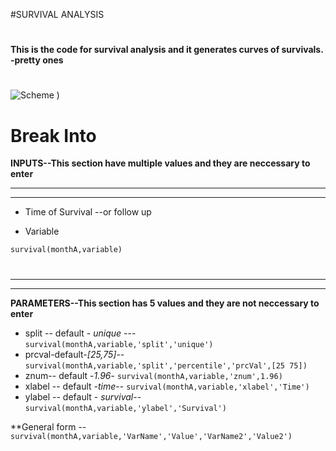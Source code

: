 ﻿#SURVIVAL ANALYSIS #**This is the code for  survival analysis and it generates curves of survivals. -pretty ones**#![Scheme](https://github.com/trabz/Survival/blob/master/Inputs.png))# Break Into**INPUTS--This section have multiple values and they are neccessary to enter*********** Time of Survival --or follow up* Variable `survival(monthA,variable)`#**** ********* **PARAMETERS--This section has 5 values and they are not neccessary to enter*** split -- default -  *unique* --- `survival(monthA,variable,'split','unique')`* prcval-default-*[25,75]*-- `survival(monthA,variable,'split','percentile','prcVal',[25 75])`* znum-- default   -*1.96*- `survival(monthA,variable,'znum',1.96)`* xlabel -- default  -*time*-- `survival(monthA,variable,'xlabel','Time')`* ylabel -- default - *survival*-- `survival(monthA,variable,'ylabel','Survival')`**General form -- `survival(monthA,variable,'VarName','Value','VarName2','Value2')`